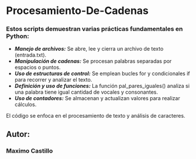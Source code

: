 # Procesamiento-De-Cadenas

### Estos scripts demuestran varias prácticas fundamentales en Python:

+ **_Manejo de archivos:_** Se abre, lee y cierra un archivo de texto (entrada.txt).
+ **_Manipulación de cadenas:_** Se procesan palabras separadas por espacios o puntos.
+ **_Uso de estructuras de control:_** Se emplean bucles for y condicionales if para recorrer y analizar el texto.
+ **_Definición y uso de funciones:_** La función pal_pares_iguales() analiza si una palabra tiene igual cantidad de vocales y consonantes.
+ **_Uso de contadores:_** Se almacenan y actualizan valores para realizar cálculos.
  
El código se enfoca en el procesamiento de texto y análisis de caracteres.

## Autor: 
### Maximo Castillo
